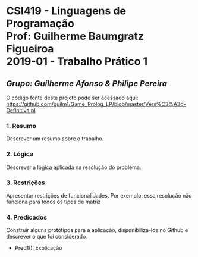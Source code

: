# CSI419 - Linguagens de Programação <br/>Prof: Guilherme Baumgratz Figueiroa <br/>2019-01 - Trabalho Prático 1 
## *Grupo: Guilherme Afonso & Philipe Pereira*

O código fonte deste projeto pode ser acessado aqui: 
https://github.com/guilm1/Game_Prolog_LP/blob/master/Vers%C3%A3o-Definitiva.pl
<!------TESTE DE COMMIT-------->

### 1. Resumo
Descrever um resumo sobre o trabalho.

### 2. Lógica 
Descrever a lógica aplicada na resolução do problema.

### 3. Restrições 
Apresentar restrições de funcionalidades.
Por exemplo: essa resolução não funciona para todos os tipos de matriz

### 4. Predicados
Construir alguns protótipos para a aplicação, disponibilizá-los no Github e descrever o que foi considerado. 

* Pred1(): Explicação




